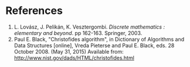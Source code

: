 References
==========

1. L. Lovász, J. Pelikán, K. Vesztergombi. *Discrete mathematics : elementary and beyond*. pp 162-163. Springer, 2003.
1. Paul E. Black, "Christofides algorithm", in Dictionary of Algorithms and Data Structures [online], Vreda Pieterse and Paul E. Black, eds. 28 October 2008. (May 31, 2015) Available from: http://www.nist.gov/dads/HTML/christofides.html
